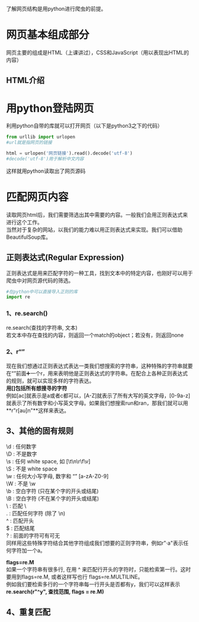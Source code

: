 了解网页结构是用python进行爬虫的前提。  
# 网页基本组成部分
网页主要的组成是HTML（上课讲过），CSS和JavaScript（用以表现出HTML的内容）  
## HTML介绍

# 用python登陆网页
利用python自带的库就可以打开网页（以下是python3之下的代码）  
```python
from urllib import urlopen
#url就是指网页的链接

html = urlopen('网页链接').read().decode('utf-8')
#decode('utf-8')用于解析中文内容
```
这样就用python读取出了网页源码
# 匹配网页内容
读取网页html后，我们需要筛选出其中需要的内容。一般我们会用正则表达式来进行这个工作。  
当然对于复杂的网站，以我们的能力难以用正则表达式来实现。我们可以借助BeautifulSoup库。
## 正则表达式(Regular Expression)
正则表达式是用来匹配字符的一种工具，找到文本中的特定内容，也刚好可以用于爬虫中对网页源代码的筛选。
```python
#在python中可以直接导入正则的库
import re
```
### 1、re.search()
re.search(查找的字符串, 文本)  
若文本中存在查找的内容，则返回一个match的object；若没有，则返回none  
### 2、r“”
现在我们想通过正则表达式表达一类我们想搜索的字符串，这种特殊的字符串就要在“”前面➕️一个r，用来表明他是正则表达式的字符串。在配合上各种正则表达式的规则，就可以实现多样的字符表达。  
**用[]包括所有想搜寻的字符**  
例如[ac]就表示是a或者c都可以，[A-Z]就表示了所有大写的英文字母，[0-9a-z]就表示了所有数字和小写英文字母。如果我们想搜索run和ran，那我们就可以用**r"r[au]n"**这样来表达。  
## 3、其他的固有规则  
\d : 任何数字  
\D : 不是数字  
\s : 任何 white space, 如 [\t\n\r\f\v]  
\S : 不是 white space  
\w : 任何大小写字母, 数字和 “” [a-zA-Z0-9]  
\W : 不是 \w  
\b : 空白字符 (只在某个字的开头或结尾)  
\B : 空白字符 (不在某个字的开头或结尾)  
\\ : 匹配 \  
. : 匹配任何字符 (除了 \n)  
^ : 匹配开头  
$ : 匹配结尾  
? : 前面的字符可有可无  
同样用这些特殊字符结合其他字符组成我们想要的正则字符串，例如r"·a"表示任何字符加一个a。  
  
**flags=re.M**  
如果一个字符串有很多行, 在用 ^ 来匹配行开头的字符时，只能检索第一行。这时要用到flags=re.M, 或者这样写也行 flags=re.MULTILINE。  
例如我们要检索多行的一个字符串每一行开头是否都有y，我们可以这样表示**re.search(r"^y", 查找范围, flags = re.M)**  
## 4、重复匹配




